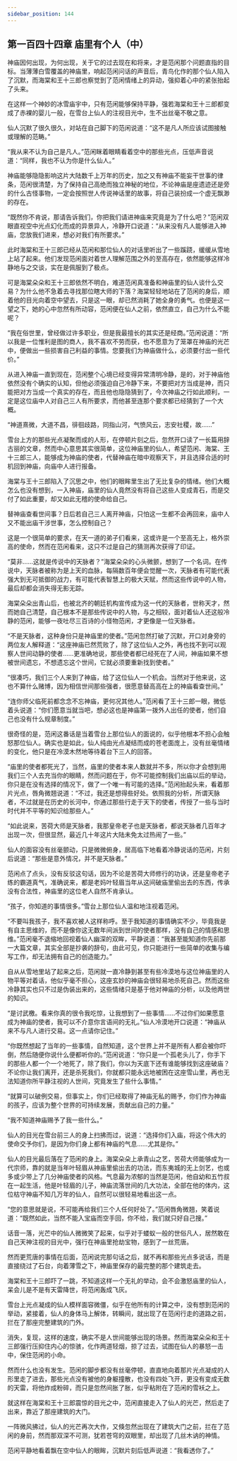 ```yaml
---
sidebar_position: 144
---
```


## 第一百四十四章 **庙里有个人（中）**

神庙因何出现，为何出现，关于它的过去现在和将来，才是范闲那个问题直指的目标。当薄薄白雪覆盖的神庙里，响起范闲问话的声音后，青鸟化作的那个仙人陷入了沉默，而海棠和王十三郎也察觉到了范闲情绪上的异动，强抑着心中的紧张抬起了头来。

在这样一个神妙的冰雪庙宇中，只有范闲能够保持平静，强若海棠和王十三郎都变成了赤裸的婴儿一般，在雪台上仙人的注视目光中，生不出丝毫不敬之意。

仙人沉默了很久很久，对站在自己脚下的范闲说道：“这不是凡人所应该试图接触或理解的范畴。”

“我从来不认为自己是凡人。”范闲眯着眼睛看着空中的那些光点，压低声音说道：“同样，我也不认为你是什么仙人。”

神庙能够隐隐影响这片大陆数千上万年的历史，加之又有神庙不能妄干世事的律条，范闲很清楚，为了保持自己高绝而独立神秘的地位，不论神庙是座遗迹还是旁的什么古怪事物，一定会按照世人传说神话里的故事，将自己装扮成一个虚无飘渺的存在。

“既然你不肯说，那请告诉我们，你把我们请进神庙来究竟是为了什么吧？”范闲双眼直视空中光点幻化而成的异景异人，冷静开口说道：“从来没有凡人能够进入神庙，您放我们进来，想必对我们有所要求。”

此时海棠和王十三郎已经从范闲和那位仙人的对话里听出了一些蹊跷，缓缓从雪地上站了起来。他们发现范闲面对着世人理解范围之外的至高存在，依然能够这样冷静地与之交谈，实在是佩服到了极点。

可是海棠朵朵和王十三郎依然不明白，难道范闲真准备和神庙里的仙人谈什么交易？为什么他不急着去寻找那位瞎大师的下落？海棠轻轻地站在了范闲的身后，顺着他的目光向着空中望去，只是这一眼，却已然消耗了她全身的勇气。也便是这一望之下，她的心中忽然有所动容，范闲便在仙人之前，依然直立，自己为什么不能呢？

“我在俗世里，曾经做过许多职业，但是我最擅长的其实还是经商。”范闲说道：“所以我是一位惟利是图的商人，我不喜欢不劳而获，也不愿意为了笼罩在神庙的光芒中，便做出一些损害自己利益的事情。您要我们为神庙做什么，必须要付出一些代价。”

从进入神庙一直到现在，范闲整个心境已经变得异常清明冷静，是的，对于神庙他依然没有个确实的认知，但他必须强迫自己冷静下来，不要把对方当成是神，而只能把对方当成一个真实的存在，而且他也隐隐猜到了，今次神庙之行如此顺利，一定是这位庙中人对自己三人有所要求，而他甚至连那个要求都已经猜到了一个大概。

“神道熹微，大道不昌，徘徊歧路，同指山河，气愤风云，志安社稷，故……”

雪台上方的那些光点凝聚而成的人形，在停顿片刻之后，忽然开口读了一长篇用辞古丽的文章，然而中心意思其实很简单，这位神庙里的仙人，希望范闲、海棠、王十三郎三人，能够成为神庙的使者，代替神庙在暗中观察天下，并且选择合适的时机回到神庙，向庙中人进行报备。

海棠与王十三郎陷入了沉思之中，他们的眼眸里生出了无比复杂的情绪。他们大概怎么也没有想到，一入神庙，庙里的仙人竟然没有将自己这些人变成青石，而是交付了如此重要，却又如此无稽的使命给自己。

替神庙查看世间事？日后若自己三人离开神庙，只怕这一生都不会再回来，庙中人又不能出庙干涉世事，怎么控制自己？

这是一个很简单的要求，在天一道的弟子们看来，这或许是一个至高无上，格外崇高的使命，然而在范闲看来，这只不过是自己的猜测再次获得了印证。

“莫非……这就是传说中的天脉者？”海棠朵朵的心头微颤，想到了一个名词。在传说中，天脉者被称为是上天的血脉，每隔数百年便会觉醒一次，天脉者有可能代表强大到无可抵御的战力，有可能代表智慧上的极大天赋，然而这些传说中的人物，最后却都会消失得无影无踪。

海棠朵朵出青山后，也被北齐的朝廷机构宣传成为这一代的天脉者，世称天才，然而她自己清楚，自己根本不是那些传说中的人物，与之相较，面对着仙人还这般冷静的范闲，能够一夜吐尽三百诗的小怪物范闲，才更像是一位天脉者。

“不是天脉者，这种身份只是神庙里的使者。”范闲忽然打破了沉默，开口对身旁的两位友人解释道：“这座神庙已然荒败了，除了这位仙人之外，再也找不到可以观察人世间动静的使者……更准确地说，那些使者都已经死在了人间，神庙如果不想被世间遗忘，不想遗忘这个世间，它就必须要重新找到使者。”

“很凑巧，我们三个人来到了神庙，给了这位仙人一个机会。当然对于他来说，这也不算什么赌博，因为相信世间那些强者，很愿意替高高在上的神庙看查世间。”

“连你师父临死前都念念不忘神庙，更何况其他人。”范闲看了王十三郎一眼，微低着头说道：“你们愿意当就当吧，想必这也是神庙第一拨外人出任的使者，他们自己也没有什么规章制度。”

很奇怪的是，范闲这番话是当着雪台上那位仙人的面说的，似乎他根本不担心会触怒那位仙人。确实也是如此，仙人纯由光点凝结而成的苍老面庞上，没有丝毫情绪的变化，他只是在冷漠木然地等待着台下三人的回答。

“庙里的使者都死光了，当然，庙里的使者本来人数就并不多，所以你才会想到用我们三个人去充当你的眼睛，然而问题在于，你不可能控制我们出庙以后的举动，你只是在没有选择的情况下，做了一个唯一有可能的选择。”范闲抬起头来，看着那片光点，唇角微翘说道：“不过，我还是想得些好处。依照我的分析，所谓天脉者，不过就是在历史的长河中，你通过那些行走于天下的使者，传授了一些与当时时代并不平等的知识给那些人。”

“如此说来，苦荷大师是天脉者，我那皇帝老子也是天脉者，都说天脉者几百年才出现一次，但很显然，最近几十年这片大陆未免太过热闹了一些。”

仙人的面容没有丝毫颤动，只是微微俯身，居高临下地看着冷静说话的范闲，片刻后说道：“那些是意外情况，并不是天脉者。”

范闲点了点头，没有反驳这句话，因为不论是苦荷大师修行的功诀，还是皇帝老子练的霸道真气，准确说来，都是老妈叶轻眉当年从这间破庙里偷出去的东西，传承没有合法性，神庙里的这位老人自然不肯承认。

“孩子，你知道的事情很多。”雪台上那位仙人温和地注视着范闲。

“不要叫我孩子，我不喜欢被人这样称呼。至于我知道的事情确实不少，毕竟我是有自主思维的，而不是像你这无数年间派到世间的使者那样，没有自己的情感和思维。”范闲毫不退缩地回视着仙人幽深的双眸，平静说道：“我甚至能知道你先前那一大篇文章，其实全部是抄袭的辞句，由此可见，你只能进行一些简单的收集与编写工作，却无法拥有自己的创造能力。”

自从从雪地里站了起来之后，范闲就一直冷静到甚至有些冷漠地与这位神庙里的人物平等对着话，他似乎毫不担心，这座玄妙的神庙会很轻易地杀死自己。然而这些冷静其实也只不过是伪装出来的，这些情绪只是基于他对神庙的分析，以及他两世的知识。

“是讨武檄。看来你真的很令我吃惊，让我想到了一些事情……不过你们如果愿意成为神庙的使者，我可以不介意你言语间的无礼。”仙人冷漠地开口说道：“神庙从来不与凡人进行交易。这一点请你记住。”

“你既然想起了当年的一些事情，自然知道，这个世界上并不是所有人都会被你吓倒，然后随便你说什么便都听你的。”范闲说道：“你只是一个孤老头儿了，你手下的那些人都一个一个地死了，除了我们，你以为天底下还有谁能够找到这座破庙？不论你让我们离开，还是杀死我们，你就都只能永远地被困在这座雪山里，再也无法知道你所平静注视的人世间，究竟发生了些什么事情。”

“就算可以破例交易，但事实上，你们已经取得了神庙无私的赐予，你们作为神庙的孩子，应该为整个世界的可持续发展，贡献出自己的力量。”

“我不知道神庙赐予了我一些什么。”

仙人的目光在雪台前三人的身上扫拂而过，说道：“选择你们入庙，将这个伟大的使命交予你们，是因为你们身上都有神庙的气息……尤其是你。”

仙人的目光最后落在了范闲的身上。海棠朵朵上承青山之艺，苦荷大师能够成为一代宗师，靠的就是当年叶轻眉从神庙里偷出去的功法，而东夷城的无上剑艺，也或多或少带上了几分神庙使者的风格。气息最为浓郁的当然是范闲，他自幼和五竹叔在一起生活，他是叶轻眉的儿子，神庙流落世间的几大功法，全部在他的体内，这位枯守神庙不知几万年的仙人，自然可以很轻易地看出这一点。

“您的意思就是说，不可能再给我们三个人任何好处了。”范闲唇角微翘，笑着说道：“既然如此，当然不能入宝庙而空手回，你不给，我们就只好自己搜。”

话音一落，光芒中的仙人微微笑了起来，似乎对于蝼蚁一般的世俗凡人，居然敢在自己天神注视的目光中，强行在神庙里抢劫宝物，感到了一丝荒唐。

然而更荒唐的事情在后面，范闲说完那句话之后，就不再和那些光点多说话，而是直接绕过了石台，向着薄雪之下，神庙里保存的最完整的那个建筑走去。

海棠和王十三郎吓了一跳，不知道这样一个无礼的举动，会不会激怒庙里的仙人，呆会儿是不是有天雷降世，将范闲轰成飞灰。

雪台上光点凝成的仙人模样面容微僵，似乎在他所有的计算之中，没有想到范闲的举动，紧接着，仙人的身体马上解体，转瞬间，就出现了在范闲行走的道路之前，拦在了那座完整建筑的门外。

消失，复现，这样的速度，确实不是人世间能够出现的场景。然而海棠朵朵和王十三郎强行压抑住内心的惊骇，化作两道轻烟，掠了过去，试图在仙人的暴怒一击中，保住范闲的小命。

然而什么也没有发生。范闲的脚步都没有丝毫停顿，直直地向着那片光点凝成的人形里走了进去，那些光点没有被他的身躯撞散，也没有四处飞开，更没有变成无数的天雷，将他炸成粉碎，而只是忽然间胀了胀，似乎粘附在了范闲的雪袄之上。

就这样在海棠和王十三郎震惊的目光之中，范闲直接走入了仙人的光芒，然后走了出来，靠近了那座建筑的大门。

一阵微风拂过，仙人的光芒再次大作，又倏忽然出现在了建筑大门之前，拦在了范闲的身前，然而那双深不可测，犹若苍穹的双眼里，却出现了几丝木讷的神情。

范闲平静地看着飘在空中仙人的眼眸，沉默片刻后低声说道：“我看透你了。”

